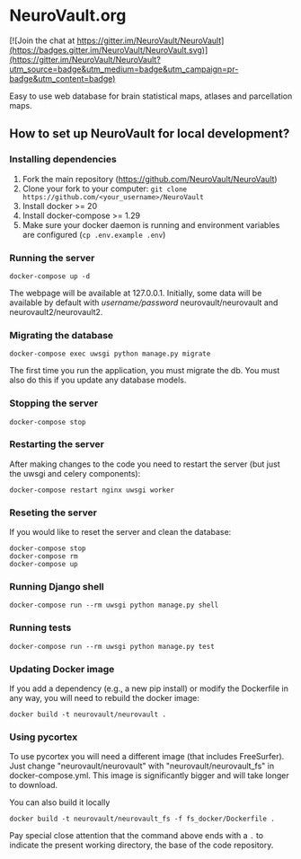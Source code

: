 # NeuroVault.org

[![Join the chat at https://gitter.im/NeuroVault/NeuroVault](https://badges.gitter.im/NeuroVault/NeuroVault.svg)](https://gitter.im/NeuroVault/NeuroVault?utm_source=badge&utm_medium=badge&utm_campaign=pr-badge&utm_content=badge)

Easy to use web database for brain statistical maps, atlases and parcellation maps.
## How to set up NeuroVault for local development?

### Installing dependencies
1. Fork the main repository (https://github.com/NeuroVault/NeuroVault)
2. Clone your fork to your computer: `git clone https://github.com/<your_username>/NeuroVault`
3. Install docker >= 20
4. Install docker-compose >= 1.29
5. Make sure your docker daemon is running and environment variables are configured (`cp .env.example .env`)

### Running the server
```
docker-compose up -d
```
The webpage will be available at 127.0.0.1.
Initially, some data will be available by default with _username/password_ neurovault/neurovault and neurovault2/neurovault2.

### Migrating the database
```
docker-compose exec uwsgi python manage.py migrate
```
The first time you run the application, you must migrate the db. You must also do this if you update any database models.

### Stopping the server
```
docker-compose stop
```
### Restarting the server
After making changes to the code you need to restart the server (but just the uwsgi and celery components):
```
docker-compose restart nginx uwsgi worker
```
### Reseting the server
If you would like to reset the server and clean the database:
```
docker-compose stop
docker-compose rm
docker-compose up
```
### Running Django shell
```
docker-compose run --rm uwsgi python manage.py shell
```
### Running tests
```
docker-compose run --rm uwsgi python manage.py test
```
### Updating Docker image
If you add a dependency (e.g., a new pip install) or modify the Dockerfile in any way, you will need to rebuild the docker image:

```
docker build -t neurovault/neurovault .
```

### Using pycortex
To use pycortex you will need a different image (that includes FreeSurfer). Just change "neurovault/neurovault" with "neurovault/neurovault_fs" in docker-compose.yml. This image is significantly bigger and will take longer to download.

You can also build it locally
```
docker build -t neurovault/neurovault_fs -f fs_docker/Dockerfile .
```
Pay special close attention that the command above ends with a `.` to indicate the present working directory, the base of the code repository.
